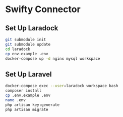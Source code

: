 # Swifty Connector

## Set Up Laradock
```bash
git submodule init
git submodule update
cd laradock
cp env-example .env
docker-compose up -d nginx mysql workspace
```

## Set Up Laravel
```bash
docker-compose exec --user=laradock workspace bash
composer install
cp .env.example .env
nano .env
php artisan key:generate
php artisan migrate
```
